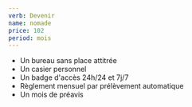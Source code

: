 ```yaml
---
verb: Devenir
name: nomade
price: 102
period: mois
---
```


- Un bureau sans place attitrée
- Un casier personnel
- Un badge d'accès 24h/24 et 7j/7
- Règlement mensuel par prélèvement automatique
- Un mois de préavis

